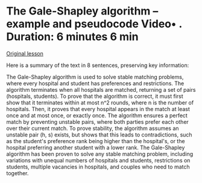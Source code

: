 # The Gale-Shapley algorithm – example and pseudocode Video• . Duration: 6 minutes 6 min

[Original lesson](https://www.coursera.org/learn/uol-fundamentals-of-computer-science/lecture/9dueE/the-gale-shapley-algorithm-example-and-pseudocode)

Here is a summary of the text in 8 sentences, preserving key information:

The Gale-Shapley algorithm is used to solve stable matching problems, where every hospital and student has preferences and restrictions. The algorithm terminates when all hospitals are matched, returning a set of pairs (hospitals, students). To prove that the algorithm is correct, it must first show that it terminates within at most n^2 rounds, where n is the number of hospitals. Then, it proves that every hospital appears in the match at least once and at most once, or exactly once. The algorithm ensures a perfect match by preventing unstable pairs, where both parties prefer each other over their current match. To prove stability, the algorithm assumes an unstable pair (h, s) exists, but shows that this leads to contradictions, such as the student's preference rank being higher than the hospital's, or the hospital preferring another student with a lower rank. The Gale-Shapley algorithm has been proven to solve any stable matching problem, including variations with unequal numbers of hospitals and students, restrictions on students, multiple vacancies in hospitals, and couples who need to match together.

